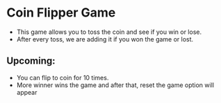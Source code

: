 # Coin Flipper Game

- This game allows you to toss the coin and see if you win or lose.
- After every toss, we are adding it if you won the game or lost.

## Upcoming:

- You can flip to coin for 10 times.
- More winner wins the game and after that, reset the game option will appear

